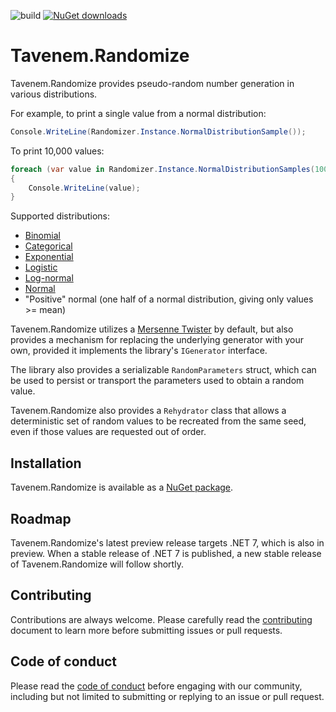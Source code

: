 ![build](https://img.shields.io/github/workflow/status/Tavenem/Randomize/publish/main) [![NuGet downloads](https://img.shields.io/nuget/dt/Tavenem.Randomize)](https://www.nuget.org/packages/Tavenem.Randomize/)

Tavenem.Randomize
==

Tavenem.Randomize provides pseudo-random number generation in various distributions.

For example, to print a single value from a normal distribution:

```csharp
Console.WriteLine(Randomizer.Instance.NormalDistributionSample());
```

To print 10,000 values:

```csharp
foreach (var value in Randomizer.Instance.NormalDistributionSamples(10000))
{
    Console.WriteLine(value);
}
```

Supported distributions:
- [Binomial](https://en.wikipedia.org/wiki/Binomial_distribution)
- [Categorical](https://en.wikipedia.org/wiki/Categorical_distribution)
- [Exponential](https://en.wikipedia.org/wiki/Exponential_distribution)
- [Logistic](https://en.wikipedia.org/wiki/Logistic_distribution)
- [Log-normal](https://en.wikipedia.org/wiki/Log-normal_distribution)
- [Normal](https://en.wikipedia.org/wiki/Normal_distribution)
- "Positive" normal (one half of a normal distribution, giving only values >= mean)

Tavenem.Randomize utilizes a [Mersenne Twister](https://en.wikipedia.org/wiki/Mersenne_Twister) by
default, but also provides a mechanism for replacing the underlying generator with your own,
provided it implements the library's `IGenerator` interface.

The library also provides a serializable `RandomParameters` struct, which can be used to persist or
transport the parameters used to obtain a random value.

Tavenem.Randomize also provides a `Rehydrator` class that allows a deterministic set of random
values to be recreated from the same seed, even if those values are requested out of order.

## Installation

Tavenem.Randomize is available as a [NuGet package](https://www.nuget.org/packages/Tavenem.Randomize/).

## Roadmap

Tavenem.Randomize's latest preview release targets .NET 7, which is also in preview. When a stable release of .NET 7 is published, a new stable release of Tavenem.Randomize will follow shortly.

## Contributing

Contributions are always welcome. Please carefully read the [contributing](docs/CONTRIBUTING.md) document to learn more before submitting issues or pull requests.

## Code of conduct

Please read the [code of conduct](docs/CODE_OF_CONDUCT.md) before engaging with our community, including but not limited to submitting or replying to an issue or pull request.